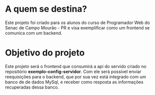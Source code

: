 # A quem se destina?

Este projeto foi criado para os alunos do curso de Programador Web do Senac de Campo Mourão - PR e visa exemplificar como um frontend se comunica com um backend.

# Objetivo do projeto

Este projeto será o frontend que consumirá a api do servido criado no repositório **exemplo-config-servidor**. Com ele será possível enviar reequisições para o backend, que por sua vez está integrado com um banco de de dados MySql, e receber como resposta as informações recuperadas dessa banco.
